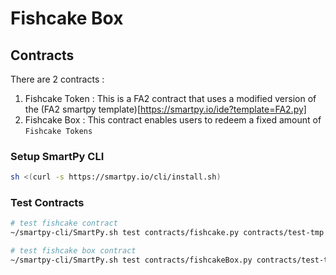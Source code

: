 # Fishcake Box

## Contracts

There are 2 contracts :

1. Fishcake Token : This is a FA2 contract that uses a modified version of the (FA2 smartpy template)[https://smartpy.io/ide?template=FA2.py]
2. Fishcake Box : This contract enables users to redeem a fixed amount of `Fishcake Tokens`

### Setup SmartPy CLI

```sh
sh <(curl -s https://smartpy.io/cli/install.sh)
```

### Test Contracts

```sh
# test fishcake contract
~/smartpy-cli/SmartPy.sh test contracts/fishcake.py contracts/test-tmp

# test fishcake box contract
~/smartpy-cli/SmartPy.sh test contracts/fishcakeBox.py contracts/test-tmp
```
